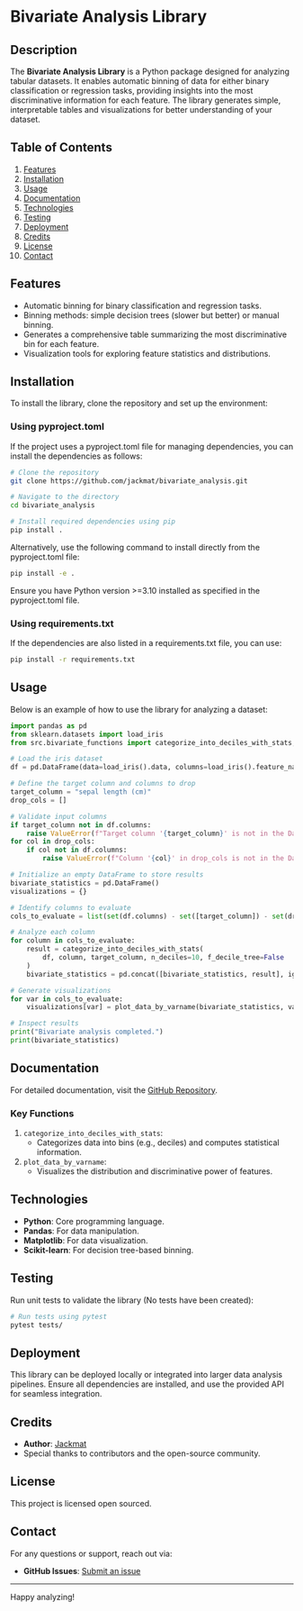 # Bivariate Analysis Library

## Description
The **Bivariate Analysis Library** is a Python package designed for analyzing tabular datasets. It enables automatic binning of data for either binary classification or regression tasks, providing insights into the most discriminative information for each feature. The library generates simple, interpretable tables and visualizations for better understanding of your dataset.

## Table of Contents
1. [Features](#features)
2. [Installation](#installation)
3. [Usage](#usage)
4. [Documentation](#documentation)
5. [Technologies](#technologies)
6. [Testing](#testing)
7. [Deployment](#deployment)
8. [Credits](#credits)
9. [License](#license)
10. [Contact](#contact)

## Features
- Automatic binning for binary classification and regression tasks.
- Binning methods: simple decision trees (slower but better) or manual binning.
- Generates a comprehensive table summarizing the most discriminative bin for each feature.
- Visualization tools for exploring feature statistics and distributions.

## Installation

To install the library, clone the repository and set up the environment:

### Using pyproject.toml

If the project uses a pyproject.toml file for managing dependencies, you can install the dependencies as follows:

```bash
# Clone the repository
git clone https://github.com/jackmat/bivariate_analysis.git

# Navigate to the directory
cd bivariate_analysis

# Install required dependencies using pip
pip install .
```
Alternatively, use the following command to install directly from the pyproject.toml file:
```bash
pip install -e .
```
Ensure you have Python version >=3.10 installed as specified in the pyproject.toml file.


### Using requirements.txt
If the dependencies are also listed in a requirements.txt file, you can use:
```bash
pip install -r requirements.txt
```

## Usage
Below is an example of how to use the library for analyzing a dataset:

```python
import pandas as pd
from sklearn.datasets import load_iris
from src.bivariate_functions import categorize_into_deciles_with_stats, plot_data_by_varname

# Load the iris dataset
df = pd.DataFrame(data=load_iris().data, columns=load_iris().feature_names)

# Define the target column and columns to drop
target_column = "sepal length (cm)"
drop_cols = []

# Validate input columns
if target_column not in df.columns:
    raise ValueError(f"Target column '{target_column}' is not in the DataFrame.")
for col in drop_cols:
    if col not in df.columns:
        raise ValueError(f"Column '{col}' in drop_cols is not in the DataFrame.")

# Initialize an empty DataFrame to store results
bivariate_statistics = pd.DataFrame()
visualizations = {}

# Identify columns to evaluate
cols_to_evaluate = list(set(df.columns) - set([target_column]) - set(drop_cols))

# Analyze each column
for column in cols_to_evaluate:
    result = categorize_into_deciles_with_stats(
        df, column, target_column, n_deciles=10, f_decile_tree=False
    )
    bivariate_statistics = pd.concat([bivariate_statistics, result], ignore_index=True)

# Generate visualizations
for var in cols_to_evaluate:
    visualizations[var] = plot_data_by_varname(bivariate_statistics, var, target_column)

# Inspect results
print("Bivariate analysis completed.")
print(bivariate_statistics)
```

## Documentation
For detailed documentation, visit the [GitHub Repository](https://github.com/jackmat/bivariate_analysis).

### Key Functions
1. `categorize_into_deciles_with_stats`:
   - Categorizes data into bins (e.g., deciles) and computes statistical information.
2. `plot_data_by_varname`:
   - Visualizes the distribution and discriminative power of features.

## Technologies
- **Python**: Core programming language.
- **Pandas**: For data manipulation.
- **Matplotlib**: For data visualization.
- **Scikit-learn**: For decision tree-based binning.

## Testing
Run unit tests to validate the library (No tests have been created):

```bash
# Run tests using pytest
pytest tests/
```

## Deployment
This library can be deployed locally or integrated into larger data analysis pipelines. Ensure all dependencies are installed, and use the provided API for seamless integration.

## Credits
- **Author**: [Jackmat](https://github.com/jackmat)
- Special thanks to contributors and the open-source community.

## License
This project is licensed open sourced.


## Contact
For any questions or support, reach out via:
- **GitHub Issues**: [Submit an issue](https://github.com/jackmat/bivariate_analysis/issues)

---

Happy analyzing!

